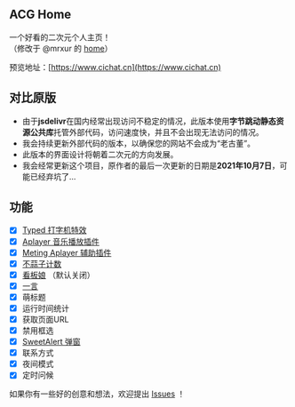 ## ACG Home

一个好看的二次元个人主页！  
（修改于 @mrxur 的 [home](https://github.com/mrxur/home)）

预览地址：[https://www.cichat.cn](https://www.cichat.cn)

## 对比原版

+ 由于**jsdelivr**在国内经常出现访问不稳定的情况，此版本使用**字节跳动静态资源公共库**托管外部代码，访问速度快，并且不会出现无法访问的情况。
+ 我会持续更新外部代码的版本，以确保您的网站不会成为“老古董”。
+ 此版本的界面设计将朝着二次元的方向发展。
+ 我会经常更新这个项目，原作者的最后一次更新的日期是**2021年10月7日**，可能已经弃坑了...

## 功能

- [x] [Typed 打字机特效](https://github.com/mattboldt/typed.js/)
- [x] [Aplayer 音乐播放插件](https://github.com/MoePlayer/APlayer)
- [x] [Meting Aplayer 辅助插件](https://github.com/metowolf/MetingJS)
- [x] [不蒜子计数](http://busuanzi.ibruce.info/)
- [x] [看板娘](https://github.com/stevenjoezhang/live2d-widget) （默认关闭）
- [x] [一言](https://hitokoto.cn/)
- [x] 萌标题
- [x] 运行时间统计
- [x] 获取页面URL
- [x] 禁用框选
- [x] [SweetAlert 弹窗](https://github.com/t4t5/sweetalert)
- [x] 联系方式
- [x] 夜间模式
- [x] 定时问候

如果你有一些好的创意和想法，欢迎提出 [Issues](https://github.com/ChengCheng0v0/ACG-Home/issues) ！
